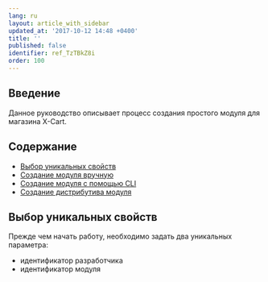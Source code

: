 ```yaml
---
lang: ru
layout: article_with_sidebar
updated_at: '2017-10-12 14:48 +0400'
title: ''
published: false
identifier: ref_TzTBkZ8i
order: 100
---
```


## Введение

Данное руководство описывает процесс создания простого модуля для магазина X-Cart.

## Содержание

*   [Выбор уникальных свойств](#Выбор-уникальных-свойств)
*   [Создание модуля вручную](#Создание-модуля-вручную)
*   [Создание модуля с помощью CLI](#Создание-модуля-с-помощью-CLI)
*   [Создание дистрибутива модуля](#Создание-дистрибутива-модуля)

## Выбор уникальных свойств

Прежде чем начать работу, необходимо задать два уникальных параметра:

*   идентификатор разработчика 
*   идентификатор модуля


